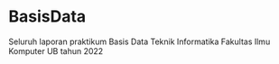 # BasisData

Seluruh laporan praktikum Basis Data Teknik Informatika Fakultas Ilmu Komputer UB tahun 2022
